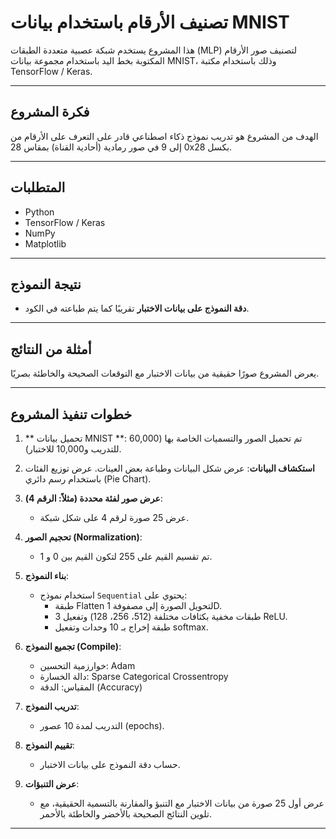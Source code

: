 
#  تصنيف الأرقام باستخدام بيانات MNIST

هذا المشروع يستخدم شبكة عصبية متعددة الطبقات (MLP) لتصنيف صور الأرقام المكتوبة بخط اليد باستخدام مجموعة بيانات MNIST، وذلك باستخدام مكتبة TensorFlow / Keras.

---

##  فكرة المشروع

الهدف من المشروع هو تدريب نموذج ذكاء اصطناعي قادر على التعرف على الأرقام من 0 إلى 9 في صور رمادية (أحادية القناة) بمقاس 28x28 بكسل.

---

##  المتطلبات

- Python
- TensorFlow / Keras
- NumPy
- Matplotlib

---



##  نتيجة النموذج

- **دقة النموذج على بيانات الاختبار** تقريبًا كما يتم طباعته في الكود.

---

##  أمثلة من النتائج

يعرض المشروع صورًا حقيقية من بيانات الاختبار مع التوقعات الصحيحة والخاطئة بصريًا.

---


##  خطوات تنفيذ المشروع

1. ** تحميل بيانات MNIST **:
    تم تحميل الصور والتسميات الخاصة بها (60,000 للتدريب و10,000 للاختبار).

2. **استكشاف البيانات**:
   عرض شكل البيانات وطباعة بعض العينات.
   عرض توزيع الفئات باستخدام رسم دائري (Pie Chart).

3. **عرض صور لفئة محددة (مثلاً: الرقم 4)**:
   - عرض 25 صورة لرقم 4 على شكل شبكة.

4. **تحجيم الصور (Normalization)**:
   - تم تقسيم القيم على 255 لتكون القيم بين 0 و 1.

5. **بناء النموذج**:
   - استخدام نموذج `Sequential` يحتوي على:
     - طبقة Flatten لتحويل الصورة إلى مصفوفة 1D.
     - 3 طبقات مخفية بكثافات مختلفة (512، 256، 128) وتفعيل ReLU.
     - طبقة إخراج بـ 10 وحدات وتفعيل softmax.

6. **تجميع النموذج (Compile)**:
   - خوارزمية التحسين: Adam
   - دالة الخسارة: Sparse Categorical Crossentropy
   - المقياس: الدقة (Accuracy)

7. **تدريب النموذج**:
   - التدريب لمدة 10 عصور (epochs).

8. **تقييم النموذج**:
   - حساب دقة النموذج على بيانات الاختبار.

9. **عرض التنبؤات**:
   - عرض أول 25 صورة من بيانات الاختبار مع التنبؤ والمقارنة بالتسمية الحقيقية، مع تلوين النتائج الصحيحة بالأخضر والخاطئة بالأحمر. 

---
